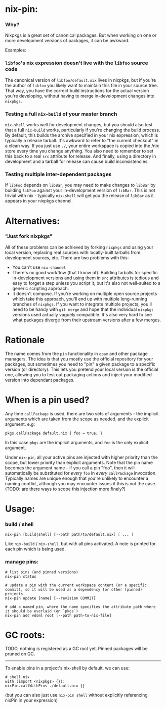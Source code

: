 # nix-pin:

### Why?

Nixpkgs is a great set of canonical packages. But when working on one or more development versions of packages, it can be awkward.

Examples:

### `libfoo`'s nix expression doesn't live with the `libfoo` source code

The canonical version of `libfoo/default.nix` lives in nixpkgs, but if you're the author of `libfoo` you likely want to maintain this file in your source tree. That way, you have the correct build instructions for the actual version you're developing, without having to merge in-development changes into `nixpkgs`.

### Testing a full `nix-build` of your master branch

`nix-shell` works well for development changes, but you should also test that a full `nix-build` works, particularly if you're changing the build process. By default, this builds the archive specified in your nix expression, which is typically a release tarball. It's awkward to refer to "the current checkout" in a clean way. If you just use `./`, your entire workspace is copied into the /nix store every time you change anything. You also need to remember to set this back to a real `src` attribute for release. And finally, using a directory in development and a tarball for release can cause build inconsistencies.

### Testing multiple inter-dependent packages

If `libFoo` depends on `libBar`, you may need to make changes to `libBar` by building `libFoo` against your in-development version of `libBar`. This is not trivial with nix - typically `nix-shell` will get you the release of `libBar` as it appears in your nixpkgs channel.

# Alternatives:

### "Just fork nixpkgs"

All of these problems can be achieved by forking `nixpkgs` and using your local version, replacing real sources with locally-built tarballs from development sources, etc. There are two problems with this:

 - You can't use `nix-channel`
 - There's no good workflow (that I know of). Building tarballs for specific in-development versions and using them in `src` attributes is tedious and easy to forget a step unless you script it, but it's also not well-suited to a generic scripting approach.
 - It doesn't compose. If you're working on multiple open source projects which take this approach, you'll end up with multiple long-running branches of `nixpkgs`. If you want to integrate multiple projects, you'll need to be handy with `git merge` and hope that the individual `nixpkgs` versions used actually vaguely compatible. It's also very hard to see what packages diverge from their upstream versions after a few merges.

# Rationale

The name comes from the `pin` functionality in `opam` and other package managers. The idea is that you mostly use the official repository for your packages, but sometimes you need to "pin" a given package to a specific version (or directory). This lets you pretend your local version is the official one, allowing you to test out packaging actions and inject your modified version into dependant packages.

# When is a pin used?

Any time `callPackage` is used, there are two sets of arguments - the implicit arguments which are taken from the scope as needed, and the explicit argument. e.g:

```
pkgs.callPackage default.nix { foo = true; }
```

In this case `pkgs` are the implicit arguments, and `foo` is the only explicit argument.

Under `nix-pin`, all your active pins are injected with higher priority than the scope, but lower priority than explicit arguments. Note that the pin name becomes the argument name - if you call a pin "foo", then it will automatically be substituted for _every_ `foo` in _every_ `callPackage` invocation. Typically names are unique enough that you're unlikely to encounter a naming conflict, although you may encounter issues if this is not the case. (TODO: are there ways to scope this injection more finely?)

# Usage:

### build / shell

```
nix-pin [build|shell] [--path path/to/default.nix] [ ... ]
```

Like `nix-build` / `nix-shell`, but with all pins activated. A note is printed for each pin which is being used.

### manage pins:

```
# list pins (and pinned versions)
nix-pin status

# update a pin with the current workspace content (or a specific commit), so it will be used as a dependency for other (pinned) projects
nix-pin update [name] [--revision COMMIT]

# add a named pin, where the name specifies the attribute path where it should be overlaid (on `pkgs`)
nix-pin add vdoml root [--path path-to-nix-file]
```

# GC roots:

TODO, nothing is registered as a GC root yet. Pinned packages will be pruned on GC.

---

To enable pins in a project's nix-shell by default, we can use:

```
# shell.nix
with (import <nixpkgs> {}):
nixPin.callWithPins ./default.nix {}
```

(but you can also just use `nix-pin shell` without explicitly referencing nixPin in your expression)
